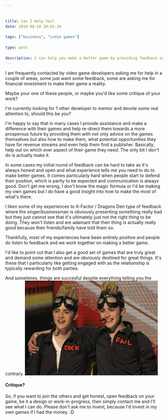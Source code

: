 ```yaml
---


title: Can I Help You?
date: 2010-08-10 20:01:28

tags: ["business", "indie games"]

type: post

description: I can help you make a better game by providing feedback on your design or work-in-progress game.
---
```

I am frequently contacted by video game developers asking me for help in
a couple of areas, some just want some feedback, some are asking me for
financial investment to make their game a reality.

Maybe your one of these people, or maybe you'd like some critique of
your work?

I'm currently looking for 1 other developer to mentor and devote some
real attention to, should this be you?

 I'm happy to say that in many cases I provide assistance and make a
difference with their games and help re-direct them towards a more
prosperous future by providing them with not only advice on the games
themselves but also how to make them, what potential opportunities they
have for revenue streams and even help them find a publisher. Basically,
help out on which ever aspect of their game they need. The only bit I
don't do is actually make it.

In some cases my initial round of feedback can be hard to take as it's
always honest and open and what experience tells me you need to do to
make better games. It comes particularly hard when people start to
defend their position, which is partly to be expected and communication
is always good. Don't get me wrong, I don't know the magic formula or
I'd be making my own games but I do have a good insight into how to make
the most of what's there.

I liken some of my experiences to X-Factor / Dragons Den type of
feedback where the singer/businessman is obviously presenting something
really bad but they just cannot see that it's ultimately just not the
right thing to be doing. They won't listen and are adamant that their
thing is actually really good because their friends/family have told
them so.

Thankfully, most of my experiences have been entirely positive and
people do listen to feedback and we work together on making a better
game.

I'd like to point out that I also get a good set of games that are truly
great and demand some attention and are obviously destined for great
things. It's these that I particularly like getting engaged with as the
relationship is typically rewarding for both parties.

And sometimes, things are succesful despite everything telling you the
contrary.
 ![](/assets/jedward-fail1.JPG "Jedward")

#### Critique?

So, if you want to join the others and get honest, open feedback on your
game, be it a design or work-in-progress, then simply contact me and
I'll see what I can do. Please don't ask me to invest, because I'd
invest in my own games if I had the money. :D
